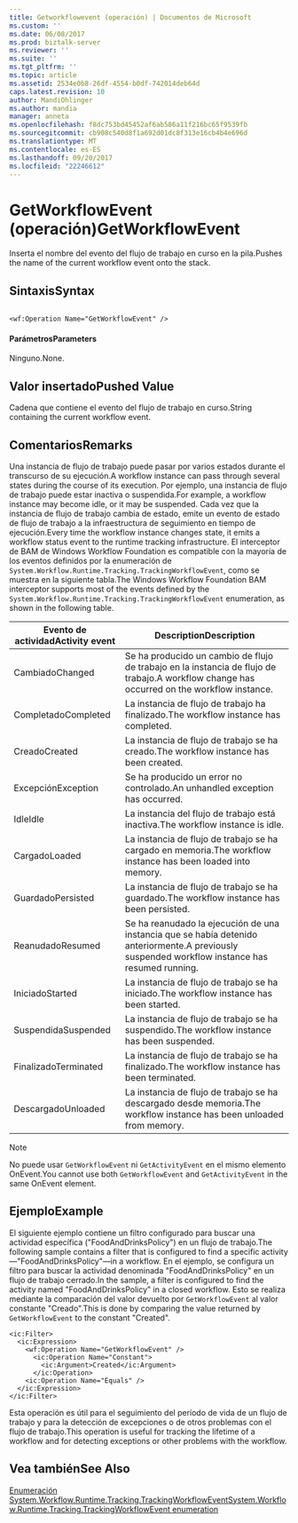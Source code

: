```yaml
---
title: Getworkflowevent (operación) | Documentos de Microsoft
ms.custom: ''
ms.date: 06/08/2017
ms.prod: biztalk-server
ms.reviewer: ''
ms.suite: ''
ms.tgt_pltfrm: ''
ms.topic: article
ms.assetid: 2534e0b8-26df-4554-b0df-742014deb64d
caps.latest.revision: 10
author: MandiOhlinger
ms.author: mandia
manager: anneta
ms.openlocfilehash: f8dc753bd45452af6ab586a11f216bc65f9539fb
ms.sourcegitcommit: cb908c540d8f1a692d01dc8f313e16cb4b4e696d
ms.translationtype: MT
ms.contentlocale: es-ES
ms.lasthandoff: 09/20/2017
ms.locfileid: "22246612"
---
```

# <a name="getworkflowevent"></a><span data-ttu-id="80cad-102">GetWorkflowEvent (operación)</span><span class="sxs-lookup"><span data-stu-id="80cad-102">GetWorkflowEvent</span></span>
<span data-ttu-id="80cad-103">Inserta el nombre del evento del flujo de trabajo en curso en la pila.</span><span class="sxs-lookup"><span data-stu-id="80cad-103">Pushes the name of the current workflow event onto the stack.</span></span>  
  
## <a name="syntax"></a><span data-ttu-id="80cad-104">Sintaxis</span><span class="sxs-lookup"><span data-stu-id="80cad-104">Syntax</span></span>  
  
```  
  
<wf:Operation Name="GetWorkflowEvent" />  
```  
  
#### <a name="parameters"></a><span data-ttu-id="80cad-105">Parámetros</span><span class="sxs-lookup"><span data-stu-id="80cad-105">Parameters</span></span>  
 <span data-ttu-id="80cad-106">Ninguno.</span><span class="sxs-lookup"><span data-stu-id="80cad-106">None.</span></span>  
  
## <a name="pushed-value"></a><span data-ttu-id="80cad-107">Valor insertado</span><span class="sxs-lookup"><span data-stu-id="80cad-107">Pushed Value</span></span>  
 <span data-ttu-id="80cad-108">Cadena que contiene el evento del flujo de trabajo en curso.</span><span class="sxs-lookup"><span data-stu-id="80cad-108">String containing the current workflow event.</span></span>  
  
## <a name="remarks"></a><span data-ttu-id="80cad-109">Comentarios</span><span class="sxs-lookup"><span data-stu-id="80cad-109">Remarks</span></span>  
 <span data-ttu-id="80cad-110">Una instancia de flujo de trabajo puede pasar por varios estados durante el transcurso de su ejecución.</span><span class="sxs-lookup"><span data-stu-id="80cad-110">A workflow instance can pass through several states during the course of its execution.</span></span> <span data-ttu-id="80cad-111">Por ejemplo, una instancia de flujo de trabajo puede estar inactiva o suspendida.</span><span class="sxs-lookup"><span data-stu-id="80cad-111">For example, a workflow instance may become idle, or it may be suspended.</span></span> <span data-ttu-id="80cad-112">Cada vez que la instancia de flujo de trabajo cambia de estado, emite un evento de estado de flujo de trabajo a la infraestructura de seguimiento en tiempo de ejecución.</span><span class="sxs-lookup"><span data-stu-id="80cad-112">Every time the workflow instance changes state, it emits a workflow status event to the runtime tracking infrastructure.</span></span> <span data-ttu-id="80cad-113">El interceptor de BAM de Windows Workflow Foundation es compatible con la mayoría de los eventos definidos por la enumeración de `System.Workflow.Runtime.Tracking.TrackingWorkflowEvent`, como se muestra en la siguiente tabla.</span><span class="sxs-lookup"><span data-stu-id="80cad-113">The Windows Workflow Foundation BAM interceptor supports most of the events defined by the `System.Workflow.Runtime.Tracking.TrackingWorkflowEvent` enumeration, as shown in the following table.</span></span>  
  
|<span data-ttu-id="80cad-114">Evento de actividad</span><span class="sxs-lookup"><span data-stu-id="80cad-114">Activity event</span></span>|<span data-ttu-id="80cad-115">Description</span><span class="sxs-lookup"><span data-stu-id="80cad-115">Description</span></span>|  
|--------------------|-----------------|  
|<span data-ttu-id="80cad-116">Cambiado</span><span class="sxs-lookup"><span data-stu-id="80cad-116">Changed</span></span>|<span data-ttu-id="80cad-117">Se ha producido un cambio de flujo de trabajo en la instancia de flujo de trabajo.</span><span class="sxs-lookup"><span data-stu-id="80cad-117">A workflow change has occurred on the workflow instance.</span></span>|  
|<span data-ttu-id="80cad-118">Completado</span><span class="sxs-lookup"><span data-stu-id="80cad-118">Completed</span></span>|<span data-ttu-id="80cad-119">La instancia de flujo de trabajo ha finalizado.</span><span class="sxs-lookup"><span data-stu-id="80cad-119">The workflow instance has completed.</span></span>|  
|<span data-ttu-id="80cad-120">Creado</span><span class="sxs-lookup"><span data-stu-id="80cad-120">Created</span></span>|<span data-ttu-id="80cad-121">La instancia de flujo de trabajo se ha creado.</span><span class="sxs-lookup"><span data-stu-id="80cad-121">The workflow instance has been created.</span></span>|  
|<span data-ttu-id="80cad-122">Excepción</span><span class="sxs-lookup"><span data-stu-id="80cad-122">Exception</span></span>|<span data-ttu-id="80cad-123">Se ha producido un error no controlado.</span><span class="sxs-lookup"><span data-stu-id="80cad-123">An unhandled exception has occurred.</span></span>|  
|<span data-ttu-id="80cad-124">Idle</span><span class="sxs-lookup"><span data-stu-id="80cad-124">Idle</span></span>|<span data-ttu-id="80cad-125">La instancia del flujo de trabajo está inactiva.</span><span class="sxs-lookup"><span data-stu-id="80cad-125">The workflow instance is idle.</span></span>|  
|<span data-ttu-id="80cad-126">Cargado</span><span class="sxs-lookup"><span data-stu-id="80cad-126">Loaded</span></span>|<span data-ttu-id="80cad-127">La instancia de flujo de trabajo se ha cargado en memoria.</span><span class="sxs-lookup"><span data-stu-id="80cad-127">The workflow instance has been loaded into memory.</span></span>|  
|<span data-ttu-id="80cad-128">Guardado</span><span class="sxs-lookup"><span data-stu-id="80cad-128">Persisted</span></span>|<span data-ttu-id="80cad-129">La instancia de flujo de trabajo se ha guardado.</span><span class="sxs-lookup"><span data-stu-id="80cad-129">The workflow instance has been persisted.</span></span>|  
|<span data-ttu-id="80cad-130">Reanudado</span><span class="sxs-lookup"><span data-stu-id="80cad-130">Resumed</span></span>|<span data-ttu-id="80cad-131">Se ha reanudado la ejecución de una instancia que se había detenido anteriormente.</span><span class="sxs-lookup"><span data-stu-id="80cad-131">A previously suspended workflow instance has resumed running.</span></span>|  
|<span data-ttu-id="80cad-132">Iniciado</span><span class="sxs-lookup"><span data-stu-id="80cad-132">Started</span></span>|<span data-ttu-id="80cad-133">La instancia de flujo de trabajo se ha iniciado.</span><span class="sxs-lookup"><span data-stu-id="80cad-133">The workflow instance has been started.</span></span>|  
|<span data-ttu-id="80cad-134">Suspendida</span><span class="sxs-lookup"><span data-stu-id="80cad-134">Suspended</span></span>|<span data-ttu-id="80cad-135">La instancia de flujo de trabajo se ha suspendido.</span><span class="sxs-lookup"><span data-stu-id="80cad-135">The workflow instance has been suspended.</span></span>|  
|<span data-ttu-id="80cad-136">Finalizado</span><span class="sxs-lookup"><span data-stu-id="80cad-136">Terminated</span></span>|<span data-ttu-id="80cad-137">La instancia de flujo de trabajo se ha finalizado.</span><span class="sxs-lookup"><span data-stu-id="80cad-137">The workflow instance has been terminated.</span></span>|  
|<span data-ttu-id="80cad-138">Descargado</span><span class="sxs-lookup"><span data-stu-id="80cad-138">Unloaded</span></span>|<span data-ttu-id="80cad-139">La instancia de flujo de trabajo se ha descargado desde memoria.</span><span class="sxs-lookup"><span data-stu-id="80cad-139">The workflow instance has been unloaded from memory.</span></span>|  
  
> [!NOTE]
>  <span data-ttu-id="80cad-140">No puede usar `GetWorkflowEvent` ni `GetActivityEvent` en el mismo elemento OnEvent.</span><span class="sxs-lookup"><span data-stu-id="80cad-140">You cannot use both `GetWorkflowEvent` and `GetActivityEvent` in the same OnEvent element.</span></span>  
  
## <a name="example"></a><span data-ttu-id="80cad-141">Ejemplo</span><span class="sxs-lookup"><span data-stu-id="80cad-141">Example</span></span>  
 <span data-ttu-id="80cad-142">El siguiente ejemplo contiene un filtro configurado para buscar una actividad específica ("FoodAndDrinksPolicy") en un flujo de trabajo.</span><span class="sxs-lookup"><span data-stu-id="80cad-142">The following sample contains a filter that is configured to find a specific activity—"FoodAndDrinksPolicy"—in a workflow.</span></span> <span data-ttu-id="80cad-143">En el ejemplo, se configura un filtro para buscar la actividad denominada "FoodAndDrinksPolicy" en un flujo de trabajo cerrado.</span><span class="sxs-lookup"><span data-stu-id="80cad-143">In the sample, a filter is configured to find the activity named "FoodAndDrinksPolicy" in a closed workflow.</span></span> <span data-ttu-id="80cad-144">Esto se realiza mediante la comparación del valor devuelto por `GetWorkflowEvent` al valor constante "Creado".</span><span class="sxs-lookup"><span data-stu-id="80cad-144">This is done by comparing the value returned by `GetWorkflowEvent` to the constant "Created".</span></span>  
  
```  
<ic:Filter>  
  <ic:Expression>  
    <wf:Operation Name="GetWorkflowEvent" />   
      <ic:Operation Name="Constant">  
        <ic:Argument>Created</ic:Argument>   
      </ic:Operation>  
    <ic:Operation Name="Equals" />   
  </ic:Expression>  
</ic:Filter>  
```  
  
 <span data-ttu-id="80cad-145">Esta operación es útil para el seguimiento del período de vida de un flujo de trabajo y para la detección de excepciones o de otros problemas con el flujo de trabajo.</span><span class="sxs-lookup"><span data-stu-id="80cad-145">This operation is useful for tracking the lifetime of a workflow and for detecting exceptions or other problems with the workflow.</span></span>  
  
## <a name="see-also"></a><span data-ttu-id="80cad-146">Vea también</span><span class="sxs-lookup"><span data-stu-id="80cad-146">See Also</span></span>  
 [<span data-ttu-id="80cad-147">Enumeración System.Workflow.Runtime.Tracking.TrackingWorkflowEvent</span><span class="sxs-lookup"><span data-stu-id="80cad-147">System.Workflow.Runtime.Tracking.TrackingWorkflowEvent enumeration</span></span>](http://go.microsoft.com/fwlink/?LinkId=119568)